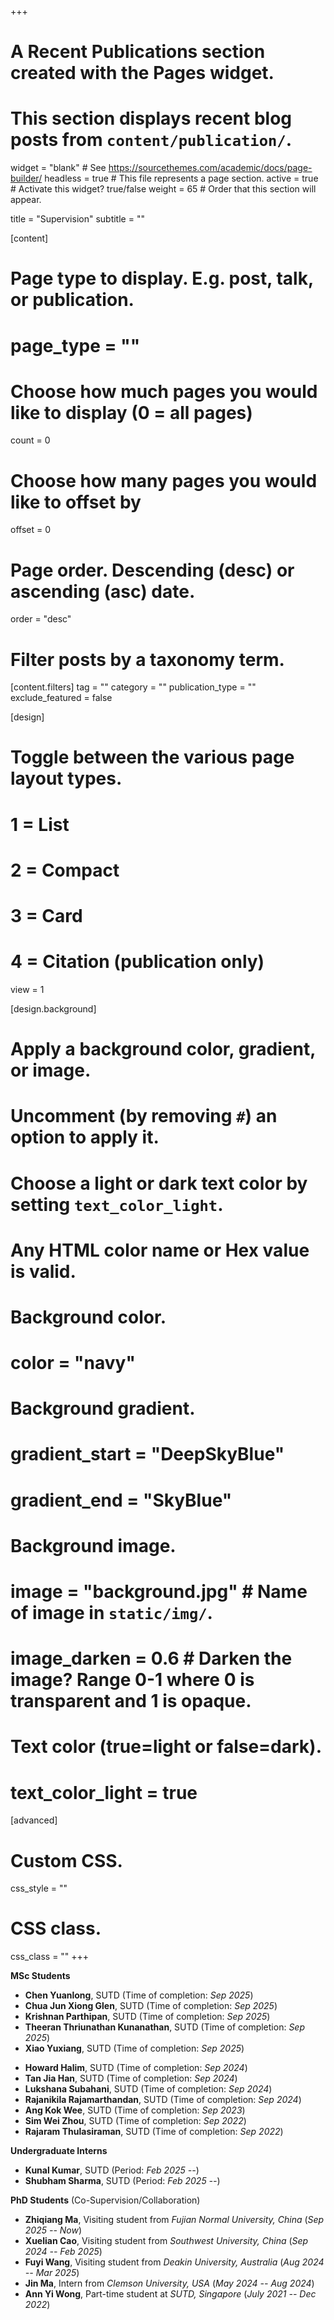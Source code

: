 +++
# A Recent Publications section created with the Pages widget.
# This section displays recent blog posts from `content/publication/`.

widget = "blank"  # See https://sourcethemes.com/academic/docs/page-builder/
headless = true  # This file represents a page section.
active = true  # Activate this widget? true/false
weight = 65  # Order that this section will appear.

title = "Supervision"
subtitle = ""

[content]
  # Page type to display. E.g. post, talk, or publication.
  # page_type = ""
  
  # Choose how much pages you would like to display (0 = all pages)
  count = 0
  
  # Choose how many pages you would like to offset by
  offset = 0

  # Page order. Descending (desc) or ascending (asc) date.
  order = "desc"

  # Filter posts by a taxonomy term.
  [content.filters]
    tag = ""
    category = ""
    publication_type = ""
    exclude_featured = false
  
[design]
  # Toggle between the various page layout types.
  #   1 = List
  #   2 = Compact
  #   3 = Card
  #   4 = Citation (publication only)
  view = 1
  
[design.background]
  # Apply a background color, gradient, or image.
  #   Uncomment (by removing `#`) an option to apply it.
  #   Choose a light or dark text color by setting `text_color_light`.
  #   Any HTML color name or Hex value is valid.
    
  # Background color.
  # color = "navy"
  
  # Background gradient.
  # gradient_start = "DeepSkyBlue"
  # gradient_end = "SkyBlue"
  
  # Background image.
  # image = "background.jpg"  # Name of image in `static/img/`.
  # image_darken = 0.6  # Darken the image? Range 0-1 where 0 is transparent and 1 is opaque.

  # Text color (true=light or false=dark).
  # text_color_light = true  
  
[advanced]
 # Custom CSS. 
 css_style = ""
 
 # CSS class.
 css_class = ""
+++
  
**MSc Students**
  
  <!-- ***Current:*** -->
  * **Chen Yuanlong**, SUTD (Time of completion: *Sep 2025*)
  * **Chua Jun Xiong Glen**, SUTD (Time of completion: *Sep 2025*)
  * **Krishnan Parthipan**, SUTD (Time of completion: *Sep 2025*)
  * **Theeran Thriunathan Kunanathan**, SUTD (Time of completion: *Sep 2025*)
  * **Xiao Yuxiang**, SUTD (Time of completion: *Sep 2025*)
  <!-- ***Graduated:*** -->
  * **Howard Halim**, SUTD (Time of completion: *Sep 2024*)
  * **Tan Jia Han**, SUTD (Time of completion: *Sep 2024*)
  * **Lukshana Subahani**, SUTD (Time of completion: *Sep 2024*)
  * **Rajanikila Rajamarthandan**, SUTD (Time of completion: *Sep 2024*)
  * **Ang Kok Wee**, SUTD (Time of completion: *Sep 2023*)
  * **Sim Wei Zhou**, SUTD (Time of completion: *Sep 2022*)
  * **Rajaram Thulasiraman**, SUTD (Time of completion: *Sep 2022*)

**Undergraduate Interns**
* **Kunal Kumar**, SUTD (Period: *Feb 2025 --*)
* **Shubham Sharma**, SUTD (Period: *Feb 2025 --*)

**PhD Students** (Co-Supervision/Collaboration)

<!-- I have collaborated with the following PhD students at SUTD: -->
* **Zhiqiang Ma**, Visiting student from *Fujian Normal University, China* (*Sep 2025 -- Now*)
* **Xuelian Cao**, Visiting student from *Southwest University, China* (*Sep 2024 -- Feb 2025*)
* **Fuyi Wang**, Visiting student from *Deakin University, Australia* (*Aug 2024 -- Mar 2025*)
* **Jin Ma**, Intern from *Clemson University, USA* (*May 2024 -- Aug 2024*)
* **Ann Yi Wong**, Part-time student at *SUTD, Singapore* (*July 2021 -- Dec 2022*)

